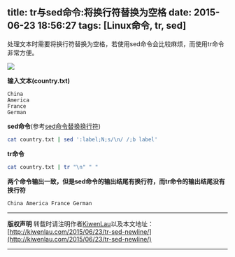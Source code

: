 title: tr与sed命令:将换行符替换为空格
date: 2015-06-23 18:56:27
tags: [Linux命令, tr, sed]
---
处理文本时需要将换行符替换为空格，若使用sed命令会比较麻烦，而使用tr命令非常方便。

![](/image/150623/tr-sed-newline.png)

**输入文本(country.txt)**
```plain
China
America
France
German
```

**sed命令**(参考[sed命令替换换行符](http://my.oschina.net/shelllife/blog/118337))
```sh
cat country.txt | sed ':label;N;s/\n/ /;b label'
```

**tr命令**
```sh
cat country.txt | tr "\n" " "
```

**两个命令输出一致，但是sed命令的输出结尾有换行符，而tr命令的输出结尾没有换行符**
```plain
China America France German
```

***
**版权声明**
转载时请注明作者[KiwenLau](http://kiwenlau.com/)以及本文地址：[http://kiwenlau.com/2015/06/23/tr-sed-newline/](http://kiwenlau.com/2015/06/23/tr-sed-newline/)
***
